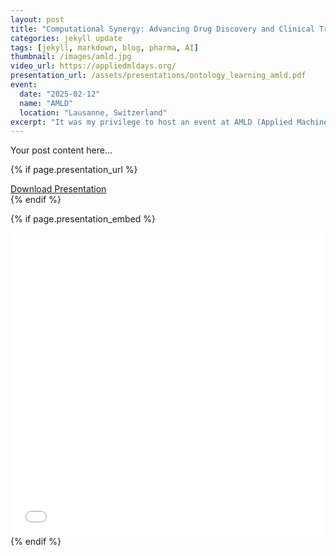 ```yaml
---
layout: post
title: "Computational Synergy: Advancing Drug Discovery and Clinical Trials in Pharma"
categories: jekyll update
tags: [jekyll, markdown, blog, pharma, AI]
thumbnail: /images/amld.jpg
video_url: https://appliedmldays.org/
presentation_url: /assets/presentations/ontology_learning_amld.pdf
event:
  date: "2025-02-12"
  name: "AMLD"
  location: "Lausanne, Switzerland"
excerpt: "It was my privilege to host an event at AMLD (Applied Machine Learning Days) exploring synergies in AI research for discovery and clinical development. I also had the opportunity to present my latest research on ontology learning, highlighting how AI-driven knowledge structures can accelerate innovation in the life sciences."
---
```


Your post content here...

{% if page.presentation_url %}
<div class="presentation-download">
  <a href="{{ site.baseurl }}{{ page.presentation_url }}" class="btn" target="_blank">
    <i class="fa-solid fa-file-powerpoint"></i> Download Presentation
  </a>
</div>
{% endif %}

{% if page.presentation_embed %}
<div class="presentation-embed">
  <iframe src="{{ page.presentation_embed }}" width="100%" height="485" frameborder="0" marginwidth="0" marginheight="0" scrolling="no" allowfullscreen></iframe>
</div>
{% endif %}

  

